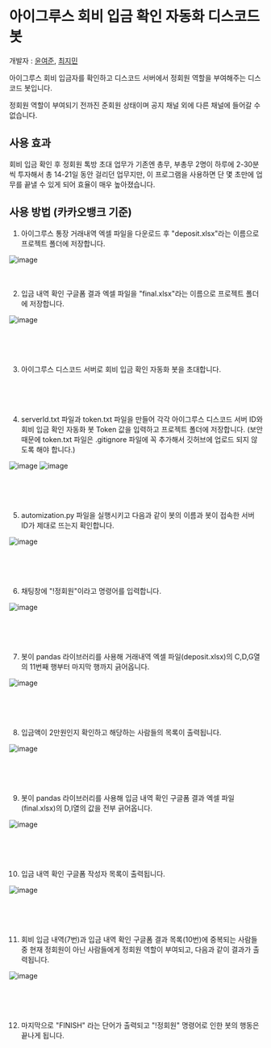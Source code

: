 # 아이그루스 회비 입금 확인 자동화 디스코드 봇
개발자 : <a href="https://github.com/Yun-YeoJun">윤여준</a>, <a href="https://github.com/Jimin0430">최지민</a>

아이그루스 회비 입금자를 확인하고 디스코드 서버에서 정회원 역할을 부여해주는 디스코드 봇입니다.

정회원 역할이 부여되기 전까진 준회원 상태이며 공지 채널 외에 다른 채널에 들어갈 수 없습니다.



## 사용 효과
회비 입금 확인 후 정회원 톡방 초대 업무가 기존엔 총무, 부총무 2명이 하루에 2-30분씩 투자해서 총 14-21일 동안 걸리던 업무지만, 이 프로그램을 사용하면 단 몇 초만에 업무를 끝낼 수 있게 되어 효율이 매우 높아졌습니다.


## 사용 방법 (카카오뱅크 기준)
1. 아이그루스 통장 거래내역 엑셀 파일을 다운로드 후 "deposit.xlsx"라는 이름으로 프로젝트 폴더에 저장합니다.

![image](https://user-images.githubusercontent.com/30434779/182913865-0c625b01-b23f-435e-a853-422856b65b89.png)
<br>
<br>
<br>

2. 입금 내역 확인 구글폼 결과 엑셀 파일을 "final.xlsx"라는 이름으로 프로젝트 폴더에 저장합니다.

![image](https://user-images.githubusercontent.com/30434779/182921780-42aa381a-cc9b-4006-a378-2e10c806a7d5.png)

<br>
<br>
<br>

3. 아이그루스 디스코드 서버로 회비 입금 확인 자동화 봇을 초대합니다.

<br>
<br>
<br>

4. serverId.txt 파일과 token.txt 파일을 만들어 각각 아이그루스 디스코드 서버 ID와 회비 입금 확인 자동화 봇 Token 값을 입력하고 프로젝트 폴더에 저장합니다. (보안 때문에 token.txt 파일은 .gitignore 파일에 꼭 추가해서 깃허브에 업로드 되지 않도록 해야 합니다.)

![image](https://user-images.githubusercontent.com/30434779/182916191-94d47468-0237-4b68-9d11-0a347fd1a157.png)
![image](https://user-images.githubusercontent.com/30434779/182916557-9d1a5d2d-5230-49ad-b49e-5faa0ec3264f.png)

<br>
<br>
<br>

5. automization.py 파일을 실행시키고 다음과 같이 봇의 이름과 봇이 접속한 서버 ID가 제대로 뜨는지 확인합니다.

![image](https://user-images.githubusercontent.com/30434779/182918042-b584dda0-5d54-4c19-b728-026e3379f93a.png)

<br>
<br>
<br>

6. 채팅창에 "!정회원"이라고 명령어를 입력합니다.

![image](https://user-images.githubusercontent.com/30434779/182916848-1c117d94-e494-4efd-8ed8-77e3f5496ca5.png)

<br>
<br>
<br>

7. 봇이 pandas 라이브러리를 사용해 거래내역 엑셀 파일(deposit.xlsx)의 C,D,G열의 11번째 행부터 마지막 행까지 긁어옵니다.

![image](https://user-images.githubusercontent.com/30434779/182914947-bcb85090-312f-4bfb-82e2-0718c30e5b01.png)

<br>
<br>
<br>

8. 입금액이 2만원인지 확인하고 해당하는 사람들의 목록이 출력됩니다.

![image](https://user-images.githubusercontent.com/30434779/182918893-1c08f495-e8e0-4291-ad93-bbe1ceb24faa.png)

<br>
<br>
<br>

9. 봇이 pandas 라이브러리를 사용해 입금 내역 확인 구글폼 결과 엑셀 파일(final.xlsx)의 D,I열의 값을 전부 긁어옵니다.

![image](https://user-images.githubusercontent.com/30434779/182921195-58a2e10a-0545-4666-836f-43599f8cf14e.png)

<br>
<br>
<br>

10. 입금 내역 확인 구글폼 작성자 목록이 출력됩니다.

![image](https://user-images.githubusercontent.com/30434779/182922214-0d0cffe6-b66c-46aa-bcd0-42bb8d8e71d6.png)

<br>
<br>
<br>

11. 회비 입금 내역(7번)과 입금 내역 확인 구글폼 결과 목록(10번)에 중복되는 사람들 중 현재 정회원이 아닌 사람들에게 정회원 역할이 부여되고, 다음과 같이 결과가 출력됩니다.

![image](https://user-images.githubusercontent.com/30434779/182922586-45ddfe2f-5b16-4cbd-a1d3-f03df9b9e1d5.png)

<br>
<br>
<br>

12. 마지막으로 "FINISH" 라는 단어가 출력되고 "!정회원" 명령어로 인한 봇의 행동은 끝나게 됩니다.

